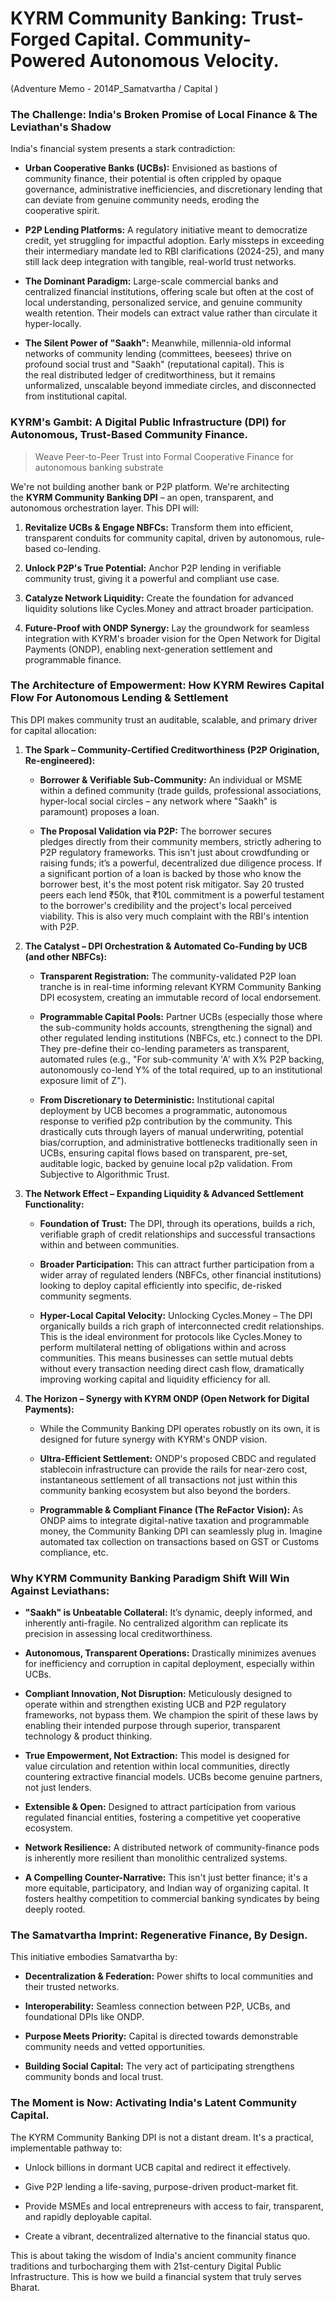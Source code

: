 # KYRM Community Banking: Trust-Forged Capital. Community-Powered Autonomous Velocity.  
(Adventure Memo - 2014P_Samatvartha / Capital )

### The Challenge: India's Broken Promise of Local Finance & The Leviathan's Shadow

India's financial system presents a stark contradiction:

- **Urban Cooperative Banks (UCBs):** Envisioned as bastions of community finance, their potential is often crippled by opaque governance, administrative inefficiencies, and discretionary lending that can deviate from genuine community needs, eroding the cooperative spirit.
    
- **P2P Lending Platforms:** A regulatory initiative meant to democratize credit, yet struggling for impactful adoption. Early missteps in exceeding their intermediary mandate led to RBI clarifications (2024-25), and many still lack deep integration with tangible, real-world trust networks.
    
- **The Dominant Paradigm:** Large-scale commercial banks and centralized financial institutions, offering scale but often at the cost of local understanding, personalized service, and genuine community wealth retention. Their models can extract value rather than circulate it hyper-locally.
    
- **The Silent Power of "Saakh":** Meanwhile, millennia-old informal networks of community lending (committees, beesees) thrive on profound social trust and "Saakh" (reputational capital). This is the real distributed ledger of creditworthiness, but it remains unformalized, unscalable beyond immediate circles, and disconnected from institutional capital.
    
### KYRM's Gambit: A Digital Public Infrastructure (DPI) for Autonomous, Trust-Based Community Finance.

> Weave Peer-to-Peer Trust into Formal Cooperative Finance for autonomous banking substrate 

We're not building another bank or P2P platform. We're architecting the **KYRM Community Banking DPI** – an open, transparent, and autonomous orchestration layer. This DPI will:

1. **Revitalize UCBs & Engage NBFCs:** Transform them into efficient, transparent conduits for community capital, driven by autonomous, rule-based co-lending.
    
2. **Unlock P2P's True Potential:** Anchor P2P lending in verifiable community trust, giving it a powerful and compliant use case.
    
3. **Catalyze Network Liquidity:** Create the foundation for advanced liquidity solutions like Cycles.Money and attract broader participation.
    
4. **Future-Proof with ONDP Synergy:** Lay the groundwork for seamless integration with KYRM's broader vision for the Open Network for Digital Payments (ONDP), enabling next-generation settlement and programmable finance.
    

### The Architecture of Empowerment: How KYRM Rewires Capital Flow For Autonomous Lending & Settlement

This DPI makes community trust an auditable, scalable, and primary driver for capital allocation:

1. **The Spark – Community-Certified Creditworthiness (P2P Origination, Re-engineered):**
    
    - **Borrower & Verifiable Sub-Community:** An individual or MSME within a defined community (trade guilds, professional associations, hyper-local social circles – any network where "Saakh" is paramount) proposes a loan.
        
    - **The Proposal Validation via P2P:** The borrower secures pledges directly from their community members, strictly adhering to P2P regulatory frameworks. This isn't just about crowdfunding or raising funds; it’s a powerful, decentralized due diligence process. If a significant portion of a loan is backed by those who know the borrower best, it's the most potent risk mitigator.  Say 20 trusted peers each lend ₹50k, that ₹10L commitment is a powerful testament to the borrower's credibility and the project's local perceived viability. This is also very much complaint with the RBI's intention with P2P.
        
2. **The Catalyst – DPI Orchestration & Automated Co-Funding by UCB (and other NBFCs):**
    
    - **Transparent Registration:** The community-validated P2P loan tranche is in real-time informing relevant KYRM Community Banking DPI ecosystem, creating an immutable record of local endorsement.
        
    - **Programmable Capital Pools:** Partner UCBs (especially those where the sub-community holds accounts, strengthening the signal) and other regulated lending institutions (NBFCs, etc.) connect to the DPI. They pre-define their co-lending parameters as transparent, automated rules (e.g., "For sub-community 'A' with X% P2P backing, autonomously co-lend Y% of the total required, up to an institutional exposure limit of Z").
        
    - **From Discretionary to Deterministic:** Institutional capital deployment by UCB becomes a programmatic, autonomous response to verified p2p contribution by the community. This drastically cuts through layers of manual underwriting, potential bias/corruption, and administrative bottlenecks traditionally seen in UCBs, ensuring capital flows based on transparent, pre-set, auditable logic, backed by genuine local p2p validation. From Subjective to Algorithmic Trust.
        
3. **The Network Effect – Expanding Liquidity & Advanced Settlement Functionality:**
    
    - **Foundation of Trust:** The DPI, through its operations, builds a rich, verifiable graph of credit relationships and successful transactions within and between communities.
      
    - **Broader Participation:** This can attract further participation from a wider array of regulated lenders (NBFCs, other financial institutions) looking to deploy capital efficiently into specific, de-risked community segments.
        
    - **Hyper-Local Capital Velocity:** Unlocking Cycles.Money – The DPI organically builds a rich graph of interconnected credit relationships. This is the ideal environment for protocols like Cycles.Money to perform multilateral netting of obligations within and across communities. This means businesses can settle mutual debts without every transaction needing direct cash flow, dramatically improving working capital and liquidity efficiency for all.
        
4. **The Horizon – Synergy with KYRM ONDP (Open Network for Digital Payments):**
    
    - While the Community Banking DPI operates robustly on its own, it is designed for future synergy with KYRM's ONDP vision.
        
    - **Ultra-Efficient Settlement:** ONDP's proposed CBDC and regulated stablecoin infrastructure can provide the rails for near-zero cost, instantaneous settlement of all transactions not just within this community banking ecosystem but also beyond the borders.
        
    - **Programmable & Compliant Finance (The ReFactor Vision):** As ONDP aims to integrate digital-native taxation and programmable money, the Community Banking DPI can seamlessly plug in. Imagine automated tax collection on transactions based on GST or Customs compliance, etc.
        

### Why KYRM Community Banking Paradigm Shift Will Win Against Leviathans:

- **"Saakh" is Unbeatable Collateral:** It’s dynamic, deeply informed, and inherently anti-fragile. No centralized algorithm can replicate its precision in assessing local creditworthiness.
    
- **Autonomous, Transparent Operations:** Drastically minimizes avenues for inefficiency and corruption in capital deployment, especially within UCBs.
    
- **Compliant Innovation, Not Disruption:** Meticulously designed to operate within and strengthen existing UCB and P2P regulatory frameworks, not bypass them. We champion the spirit of these laws by enabling their intended purpose through superior, transparent technology & product thinking.
    
- **True Empowerment, Not Extraction:** This model is designed for value circulation and retention within local communities, directly countering extractive financial models. UCBs become genuine partners, not just lenders.
    
- **Extensible & Open:** Designed to attract participation from various regulated financial entities, fostering a competitive yet cooperative ecosystem.
  
- **Network Resilience:** A distributed network of community-finance pods is inherently more resilient than monolithic centralized systems.
    
- **A Compelling Counter-Narrative:** This isn't just better finance; it's a more equitable, participatory, and Indian way of organizing capital. It fosters healthy competition to commercial banking syndicates by being deeply rooted.
    

### The Samatvartha Imprint: Regenerative Finance, By Design.

This initiative embodies Samatvartha by:

- **Decentralization & Federation:** Power shifts to local communities and their trusted networks.
    
- **Interoperability:** Seamless connection between P2P, UCBs, and foundational DPIs like ONDP.
    
- **Purpose Meets Priority:** Capital is directed towards demonstrable community needs and vetted opportunities.
    
- **Building Social Capital:** The very act of participating strengthens community bonds and local trust.
    

### **The Moment is Now: Activating India's Latent Community Capital.**

The KYRM Community Banking DPI is not a distant dream. It's a practical, implementable pathway to:

- Unlock billions in dormant UCB capital and redirect it effectively.
    
- Give P2P lending a life-saving, purpose-driven product-market fit.
    
- Provide MSMEs and local entrepreneurs with access to fair, transparent, and rapidly deployable capital.
    
- Create a vibrant, decentralized alternative to the financial status quo.
    

This is about taking the wisdom of India's ancient community finance traditions and turbocharging them with 21st-century Digital Public Infrastructure. This is how we build a financial system that truly serves Bharat.